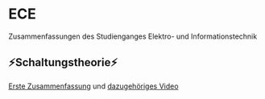 # ECE
Zusammenfassungen des Studienganges Elektro- und Informationstechnik

## ⚡Schaltungstheorie⚡
[Erste Zusammenfassung](/Schaltungstheorie/Zusammenfassungen/Schaltungstheorie_Zusammenfassung_1.png)
und [dazugehöriges Video](https://www.youtube.com/watch?v=NnK4rBzMl0s)
